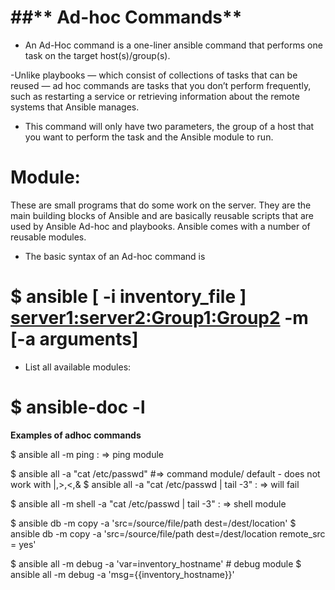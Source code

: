 ##** Ad-hoc Commands**
=======================

- An Ad-Hoc command is a one-liner ansible command that performs one task on
the target host(s)/group(s).

-Unlike playbooks — which consist of collections of tasks that can be reused — ad hoc commands are tasks that you don’t perform frequently, such as restarting a service or retrieving information about the remote systems that Ansible manages.

- This command will only have two parameters,
        the group of a host that you want to perform the task and
        the Ansible module to run.

# Module:
These are small programs that do some work on the server. They are the main building blocks
of Ansible and are basically reusable scripts that are used by Ansible Ad-hoc and playbooks.
Ansible comes with a number of reusable modules.

- The basic syntax of an Ad-hoc command is

#   $ ansible [ -i inventory_file ] <server1:server2:Group1:Group2> -m <module> [-a arguments]

- List all available modules:
# $ ansible-doc -l



**Examples of adhoc commands**

$ ansible all -m ping          :  => ping module

$ ansible all -a "cat /etc/passwd"     #=> command module/ default - does not work with |,>,<,&
$ ansible all -a "cat /etc/passwd | tail -3" : => will fail

$ ansible all -m shell -a "cat /etc/passwd | tail -3" :  => shell module

$ ansible db -m copy -a 'src=/source/file/path dest=/dest/location'
$ ansible db -m copy -a 'src=/source/file/path  dest=/dest/location remote_src = yes'

$ ansible all -m debug -a 'var=inventory_hostname' # debug module
$ ansible all -m debug -a 'msg={{inventory_hostname}}'
